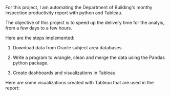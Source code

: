
For this project, I am automating the Department of Building's monthy inspection productivity report with python and Tableau. 

The objective of this project is to speed up the delivery time for the analyis, from a few days to a few hours.

Here are the steps implemented:

1. Download data from Oracle subject area databases.

2. Write a program to wrangle, clean and merge the data using the Pandas python package.

3. Create dashboards and visualizations in Tableau.


Here are some visualizations created with Tableau that are used in the report:





